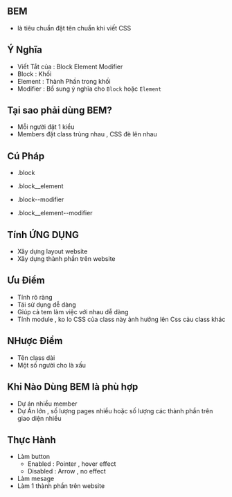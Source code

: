 ## BEM 
- là tiêu chuẩn đặt tên chuẩn  khi viết CSS 

## Ý Nghĩa 
- Viết Tắt của : Block Element Modifier 
- Block : Khối 
- Element : Thành Phần trong khối 
- Modifier : Bổ sung ý nghĩa cho `Block` hoặc `Element`

## Tại sao phải dùng BEM? 
- Mỗi người đặt 1 kiểu 
- Members đặt class trùng nhau , CSS đè lên nhau 

## Cú Pháp 
- .block 
- .block__element

- .block--modifier 
- .block__element--modifier 

## Tính ỨNG DỤNG 
- Xây dựng layout website 
- Xây dựng thành phần trên website 

## Ưu Điểm 
- Tính rõ ràng 
- Tái sử dụng dễ dàng 
- Giúp cả tem làm việc với nhau dễ dàng 
- Tính module , ko lo CSS của class này ảnh hưởng lên Css cảu class khác 

## NHược Điểm 
- Tên class dài 
- Một số người cho là xấu 
## Khi Nào Dùng BEM là phù hợp 
- Dự án nhiều member 
- Dự Án lớn , số lượng pages nhiều hoặc số lượng các thành phần trên giao diện nhiều 
## Thực Hành 
- Làm button 
  - Enabled : Pointer , hover effect 
  - Disabled : Arrow , no effect 
- Làm mesage 
- Làm 1 thành phần trên website 

